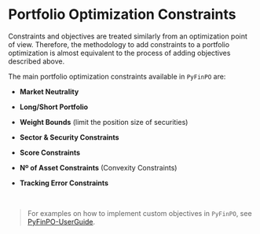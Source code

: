 # Portfolio Optimization Constraints
Constraints and objectives are treated similarly from an optimization point of view. Therefore, the methodology to add constraints to a portfolio optimization is almost equivalent to the process of adding objectives described above. 

The main portfolio optimization constraints available in ``PyFinPO`` are:
 
 - **Market Neutrality**

 - **Long/Short Portfolio**
 
 - **Weight Bounds** (limit the position size of securities)
 
 - **Sector & Security Constraints**
 
 - **Score Constraints**

 - **Nº of Asset Constraints** (Convexity Constraints)

 - **Tracking Error Constraints**

</br>

> For examples on how to implement custom objectives in ``PyFinPO``, see [PyFinPO-UserGuide](../../tutorials/Tutorial%201%20-%20PyFinPO%20User%20Guide.ipynb).

 </br>
